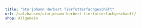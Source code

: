 ```yaml
---
title: "Storjohann Herbert Tierfutterfachgeschäft"
url: /salzhausen/storjohann-herbert-tierfutterfachgeschaeft/
shop: Allgemein
---
```

